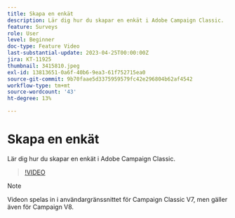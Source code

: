 ```yaml
---
title: Skapa en enkät
description: Lär dig hur du skapar en enkät i Adobe Campaign Classic.
feature: Surveys
role: User
level: Beginner
doc-type: Feature Video
last-substantial-update: 2023-04-25T00:00:00Z
jira: KT-11925
thumbnail: 3415810.jpeg
exl-id: 13813651-0a6f-40b6-9ea3-61f752715ea0
source-git-commit: 9b70faae5d3375959579fc42e296804b62af4542
workflow-type: tm+mt
source-wordcount: '43'
ht-degree: 13%

---
```


# Skapa en enkät

Lär dig hur du skapar en enkät i Adobe Campaign Classic.

>[!VIDEO](https://video.tv.adobe.com/v/3415810/?learn=on)

>[!NOTE]
>Videon spelas in i användargränssnittet för Campaign Classic V7, men gäller även för Campaign V8.

